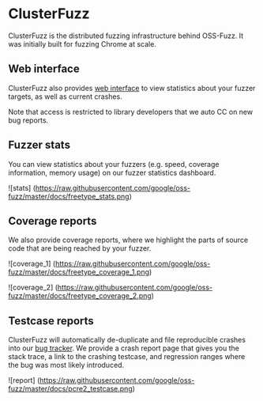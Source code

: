 # ClusterFuzz

ClusterFuzz is the distributed fuzzing infrastructure behind OSS-Fuzz. It was initially built
for fuzzing Chrome at scale.

## Web interface

ClusterFuzz also provides [web interface](https://clusterfuzz-external.appspot.com/v2)
to view statistics about your fuzzer targets, as well as current crashes.

Note that access is restricted to library developers that we auto CC on new bug
reports.

## Fuzzer stats

You can view statistics about your fuzzers (e.g. speed, coverage information,
memory usage) on our fuzzer statistics dashboard.

![stats]
(https://raw.githubusercontent.com/google/oss-fuzz/master/docs/freetype_stats.png)

## Coverage reports

We also provide coverage reports, where we highlight the parts of source code that are being
reached by your fuzzer.

![coverage_1]
(https://raw.githubusercontent.com/google/oss-fuzz/master/docs/freetype_coverage_1.png)

![coverage_2]
(https://raw.githubusercontent.com/google/oss-fuzz/master/docs/freetype_coverage_2.png)

## Testcase reports

ClusterFuzz will automatically de-duplicate and file reproducible crashes into
our [bug tracker](https://bugs.chromium.org/p/monorail). We provide a crash
report page that gives you the stack trace, a link to the crashing testcase, and
regression ranges where the bug was most likely introduced.

![report]
(https://raw.githubusercontent.com/google/oss-fuzz/master/docs/pcre2_testcase.png)

